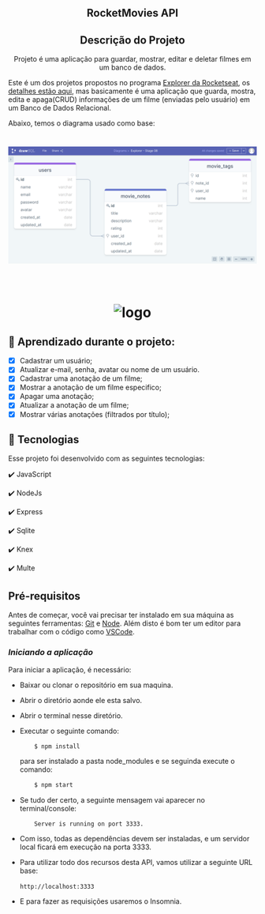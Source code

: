 <h1 align="center">
  <h2 align="center"> RocketMovies API </h2>
</h1> 
 
<h2 align="center" >Descrição do Projeto</h2> 
<p align="center">
  Projeto é uma aplicação para guardar, mostrar, editar e deletar filmes em um banco de dados.
  
  Este é um dos projetos propostos no programa [Explorer da Rocketseat](https://www.rocketseat.com.br/explorer), os [detalhes estão aqui](https://efficient-sloth-d85.notion.site/Aplica-o-em-Node-57bd49ae77b3422fad74f8dde0d06fef), mas basicamente é uma aplicação que guarda, mostra, edita e apaga(CRUD) informações de um filme (enviadas pelo usuário) em um Banco de Dados Relacional.

Abaixo, temos o diagrama usado como base:

<h1 align="center">
    <img src="./src/assets/images/diagrama.jpg" alt="gif da versão desktop">
</h1>

</br>
</p>

<h1 align="center"> 
  <img alt="logo" title="#logo" src="./assets/git-fav.gif" /> 
</h1>  

## 🔎 Aprendizado durante o projeto:

- [x] Cadastrar um usuário;
- [x] Atualizar e-mail, senha, avatar ou nome de um usuário.
- [x] Cadastrar uma anotação de um filme;
- [x] Mostrar a anotação de um filme especifico;
- [x] Apagar uma anotação;
- [x] Atualizar a anotação de um filme;
- [x] Mostrar várias anotações (filtrados por título);

## :rocket: Tecnologias 

Esse projeto foi desenvolvido com as seguintes tecnologias:

✔️ JavaScript

✔️ NodeJs

✔️ Express

✔️ Sqlite

✔️ Knex

✔️ Multe

<h2>Pré-requisitos</h2>

Antes de começar, você vai precisar ter instalado em sua máquina as seguintes ferramentas:
[Git](https://git-scm.com) e [Node](https://nodejs.org/pt-br/).
Além disto é bom ter um editor para trabalhar com o código como [VSCode](https://code.visualstudio.com/).

### _Iniciando a aplicação_

Para iniciar a aplicação, é necessário:

- Baixar ou clonar o repositório em sua maquina.
- Abrir o diretório aonde ele esta salvo.
- Abrir o terminal nesse diretório.
- Executar o seguinte comando:
  ```bash
      $ npm install
  ```
  para ser instalado a pasta node_modules e se seguinda execute o comando:
  ```bash
      $ npm start
  ```  
- Se tudo der certo, a seguinte mensagem vai aparecer no terminal/console:
  ```
      Server is running on port 3333.
  ```
- Com isso, todas as dependências devem ser instaladas, e um servidor local ficará em execução na porta 3333.

- Para utilizar todo dos recursos desta API, vamos utilizar a seguinte URL base:

  `http://localhost:3333`

- E para fazer as requisições usaremos o Insomnia. 
